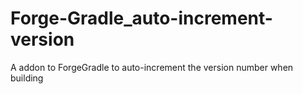 Forge-Gradle_auto-increment-version
===================================

A addon to ForgeGradle to auto-increment the version number when building

